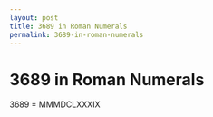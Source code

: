 ```yaml
---
layout: post
title: 3689 in Roman Numerals
permalink: 3689-in-roman-numerals
---
```


# 3689 in Roman Numerals

3689 = MMMDCLXXXIX
